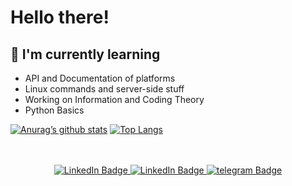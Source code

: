 # Hello there!

## 🌱 I'm currently learning

- API and Documentation of platforms
- Linux commands and server-side stuff
- Working on Information and Coding Theory
- Python Basics

[![Anurag’s github stats](https://github-readme-stats.vercel.app/api?username=Horadmard)](https://github.com/Horadmard)
[![Top Langs](https://github-readme-stats.vercel.app/api/top-langs/?username=Horadmard&layout=compact)](https://github.com/Horadmard)

<br />
<br />

<div align="center" >
  <div id="badges">
    <a href="https://www.linkedin.com/in/hossein-radmard1/">
      <img src="https://img.shields.io/badge/LinkedIn-blue?style=for-the-badge&logo=linkedin&logoColor=white" alt="LinkedIn Badge"/>
    </a>
    <a href="mailto:iranradmard1@gmail.com">
      <img src="https://img.shields.io/badge/Gmail-red?style=for-the-badge&logo=gmail&logoColor=white" alt="LinkedIn Badge"/>
    </a>
    <a href="https://t.me/O_chen">
      <img src="https://img.shields.io/badge/Telegram-blue?style=for-the-badge&logo=telegram&logoColor=white" alt="telegram Badge"/>
    </a>
  </div>
</div>
<br />

